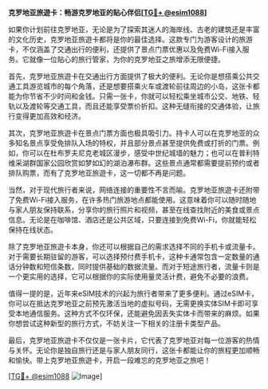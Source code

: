**克罗地亚旅遊卡：畅游克罗地亚的贴心伴侣[[TG💪+ @esim1088](https://t.me/s/esim1088)]**

如果你计划前往克罗地亚，无论是为了探索其迷人的海岸线、古老的建筑还是丰富的文化历史，克罗地亚旅遊卡都将是你的最佳选择。这款专门为游客设计的旅游卡，不仅涵盖了交通出行的便利，还提供了景点门票优惠以及免费Wi-Fi接入服务。它就像一位贴心的旅行管家，为你的克罗地亚之旅增添无限便捷。

首先，克罗地亚旅遊卡在交通出行方面提供了极大的便利。无论你是想搭乘公共交通工具游览城市的每个角落，还是想要搭乘火车或渡轮前往周边的小岛，这张卡都能为你节省不少时间和金钱。只需一张卡，你就可以轻松乘坐城市公交、地铁、轻轨以及渡轮等交通工具，而且还能享受票价折扣。这种无缝衔接的交通体验，让旅行变得更加高效和经济。

其次，克罗地亚旅遊卡在景点门票方面也极具吸引力。持卡人可以在克罗地亚的众多知名景点享受免排队入场的特权，并且部分景点甚至提供免费或打折的门票。例如，你可以在杜布罗夫尼克老城区漫步，感受中世纪城墙的魅力；也可以在普利特维采湖群国家公园欣赏如梦如幻的湖泊瀑布群。这些景点通常都需要提前预约或者排队购票，而有了克罗地亚旅遊卡，这一切都不再是问题。

当然，对于现代旅行者来说，网络连接的重要性不言而喻。克罗地亚旅遊卡还附带了免费Wi-Fi接入服务，在许多热门旅游地点都能使用。这意味着你可以随时随地与家人朋友保持联系，分享你的旅行照片和视频，甚至在线查找附近的美食或景点信息。无论是在咖啡馆、酒店还是公共区域，只要连接到免费Wi-Fi，你就能轻松保持在线状态。

除了克罗地亚旅遊卡本身，你还可以根据自己的需求选择不同的手机卡或流量卡。对于需要长期驻留的游客，可以选择预付费手机卡，这种卡通常包含一定数量的通话分钟数和短信条数，同时提供基础的数据流量。而对于短途旅行者，流量卡则是一个更实用的选择，它可以根据你的实际使用量灵活计费，避免不必要的浪费。

值得一提的是，近年来eSIM技术的兴起为旅行者带来了更多便利。通过eSIM卡，你可以在抵达克罗地亚之前预先激活当地的虚拟号码，无需更换实体SIM卡即可享受本地通信服务。这种方式不仅环保，还能避免因丢失实体卡而带来的麻烦。如果你想尝试这种新型的旅行方式，不妨关注一下相关的注册卡类型产品。

最后，克罗地亚旅遊卡不仅仅是一张卡片，它代表了克罗地亚对每一位游客的热情与关怀。无论你是独自旅行还是与家人朋友同行，这张卡都能让你的旅程更加顺畅和愉快。带上克罗地亚旅遊卡，开启一段难忘的克罗地亚之旅吧！

[[TG💪+ @esim1088](https://t.me/s/esim1088) ![Image](https://i.postimg.cc/4NQfJmqS/Snipaste-2025-05-13-00-14-12.png)]